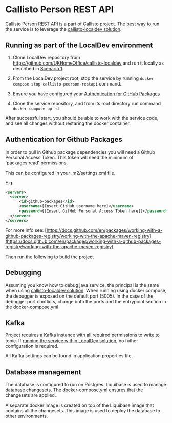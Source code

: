 # Callisto Person REST API

Callisto Person REST API is a part of Callisto project.
The best way to run the service is to leverage the [callisto-localdev solution](https://github.com/UKHomeOffice/callisto-localdev).


## Running as part of the LocalDev environment

1. Clone LocalDev repository from https://github.com/UKHomeOffice/callisto-localdev and run it locally as described in [Scenario 1](https://github.com/UKHomeOffice/callisto-localdev#scenario-1-running-callisto-without-need-to-edit-code-base-eg-demo-purposes).

2. From the LocalDev project root, stop the service by running `docker compose stop callisto-peerson-restapi` command.

3. Ensure you have configured your [Authentication for GitHub Packages](#authentication-for-github-packages)

4. Clone the service repository, and from its root directory run command `docker compose up -d`

After successful start, you should be able to work with the service code, and see all changes without restaring the docker container.

## Authentication for Github Packages

In order to pull in Github package dependencies you will need a Github Personal Access Token.
This token will need the minimum of 'packages:read' permissions.

This can be configured in your .m2/settings.xml file.

E.g.

```xml
<servers>
  <server>
      <id>github-packages</id>
      <username>[Insert GitHub username here]</username>
      <password>{[Insert GitHub Personal Access Token here]}</password>
  </server>
</servers>
```

For more info see:
[https://docs.github.com/en/packages/working-with-a-github-packages-registry/working-with-the-apache-maven-registry](https://docs.github.com/en/packages/working-with-a-github-packages-registry/working-with-the-apache-maven-registry)

Then run the following to build the project


## Debugging

Assuming you know how to debug java service, the principal is the same when using [callisto-localdev solution](https://github.com/UKHomeOffice/callisto-localdev). When running using docker compose, the debugger is exposed on the default port (5005). In the case of the debugger port conflicts, change both the ports and the entrypoint section in the docker-compose.yml

## Kafka

Project requires a Kafka instance with all required permissions to write to topic. If [running the service within LocalDev solution](#running-as-part-of-the-localdev-environment), no futher configuration is required.

All Kafka settings can be found in application.properties file.

## Database management

The database is configured to run on Postgres. Liquibase is used to manage database changesets. The docker-compose.yml ensures that the changesets are applied.

A separate docker image is created on top of the Liquibase image that contains all the changesets. This image is used to deploy the database to other environments.
